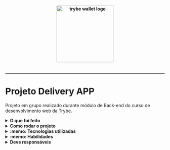 <h4 align="center">
  <img width="180px" alt="trybe wallet logo" src="https://mir-s3-cdn-cf.behance.net/project_modules/disp/f50ce179376615.5cc103146706d.png" />
  <br /><br />
</h4>

<hr />

# Projeto Delivery APP

Projeto em grupo realizado durante módulo de Back-end do curso de desenvolvimento web da Trybe.

<details>
  <summary><strong>O que foi feito</strong></summary></br>

Neste projeto em grupo criamos e integramos tanto o back-end quanto o front-end, criando uma plataforma de delivery de cerveja.

Nesta aplicação, é possível fazer a comunicação entre clientes e pessoas vendedoras: a pessoa cliente faz o pedido via "carrinho de compras" e a pessoa vendedora aprova, prepara e envia esse pedido. Quando o produto é recebido por quem comprou, essa pessoa marca o pedido como "recebido". Ambos possuem detalhes sobre seus pedidos.

Para facilitar o entendimento, podemos dividir a aplicação em 4 fluxos principais, uma validação de status entre cliente e pessoa vendedora e cobertura de testes (front-end e back-end):

Fluxo Comum que possui:

    (1) Tela de Login;
    (2) Tela de Registro;

Fluxo do Cliente que possui:

    (3) Tela de Produtos;
    (4) Tela de Checkout;
    (5) Tela de Pedidos;
    (6) Tela de Detalhes do Pedido;

Fluxo da Pessoa Vendedora que possui:

    (7) Tela de Pedidos;
    (8) Tela de Detalhes/Controle do Pedido;

Validação do Status do Pedido que possui:

    (9) Teste de status sem atualização em tempo real;
    (10) Teste de status com atualização em tempo real;

Fluxo da Pessoa Administradora que possui:

    (11) Tela de gerenciamento de usuários;

Fluxo da Pessoa Vendedora que possui:

    (12) Testes de cobertura.

  A aplicação foi desenvolvida com:

- `Node.js`
- `Javascript`
- `Sequelize`
- `Arquitetura MSC`
- `Express`;
- `MySql`;

[Diagrama de ER](./assets/erdr.png) conforme imagem:

![Diagrama de ER](./assets/erdr.png)

</details>
<details>
  <summary><strong>Como rodar o projeto</strong></summary></br>

 Configurações mínimas para execução do projeto:

- Sistema Operacional Distribuição Unix
- Node versão 16.14.0 LTS

**Localmente:**

**Necessita ter um banco de dados(MySql) instalado localmente**

- `npm install` na raiz do projeto;
- `npm run dev` na raiz do projeto;
- `localhost:3000` no browser;

</details>

<details>
  <summary><strong>:memo: Tecnologias utilizadas</strong></summary><br />
  
- `Node.js`
- `Javascript`
- `Sequelize`
- `Arquitetura MSC`
- `Express`;
- `MySql`;

</details>
<details>
  <summary><strong>:memo: Habilidades</strong></summary><br />

- A aderência do código à especificação. O app deve se comportar como especificado no repositório, no protótipo e no Diagrama de ER disponível no projeto;
- A organização do seu código e a arquitetura geral da aplicação (tanto da API quando do front-end);
- A aderência ao padrão REST na API;
- O respeito a estrutura do banco de dados. A implementação não deve adicionar ou remover tabelas, campos ou relacionamentos e a API deve estar preparada para aproveitar essa estrutura por completo;
- A cobertura de testes. Seu código deve ser testável e possuir uma suíte de testes unitários e/ou de integração robusta e com alta cobertura.
- A aderência aos princípios SOLID;

</details>

<details>
  <summary><strong>Devs responsáveis</strong></summary>

- [Emmanuel Rezende](https://github.com/Emmanuel-Rezende)
- [Rafael Sampaio Mouro](https://github.com/RafaelSampaioMoura)
- [Pedro Silva](https://github.com/Pedroscsilva)
- [José Filipe Vieira Furieri](https://github.com/JoseFilipeVieiraFurieri)
- [Jhonatan Garcia] (https://github.com/jhomgarcia)

</details>
